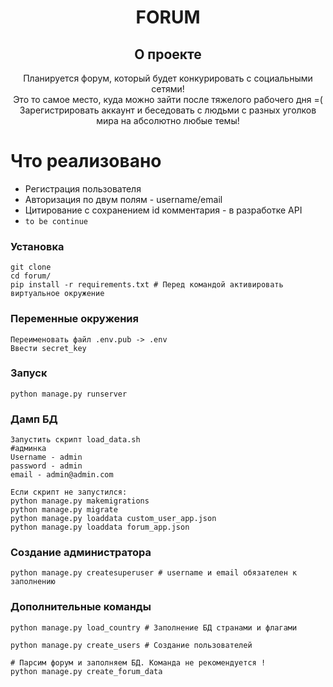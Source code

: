 <h1 style="text-align: center">FORUM</h1>
<h2 style="text-align: center">О проекте</h2>



<div style="text-align: center">Планируется форум, который будет конкурировать с социальными сетями!</div>
<div style="text-align: center">Это то самое место, куда можно зайти после тяжелого рабочего дня =(</div>
<div style="text-align: center">Зарегистрировать аккаунт и беседовать с людьми с разных уголков мира на абсолютно любые темы!</div>



# Что реализовано
* Регистрация пользователя
* Авторизация по двум полям - username/email
* Цитирование с сохранением id комментария - в разработке API
* ```to be continue```

### Установка
```
git clone 
cd forum/
pip install -r requirements.txt # Перед командой активировать виртуальное окружение
```
### Переменные окружения
```
Переименовать файл .env.pub -> .env
Ввести secret_key
```

### Запуск
```
python manage.py runserver
```

### Дамп БД
```
Запустить скрипт load_data.sh
#админка
Username - admin
password - admin
email - admin@admin.com

Если скрипт не запустился:
python manage.py makemigrations
python manage.py migrate
python manage.py loaddata custom_user_app.json
python manage.py loaddata forum_app.json
```

### Создание администратора
```
python manage.py createsuperuser # username и email обязателен к заполнению
```

### Дополнительные команды 
```
python manage.py load_country # Заполнение БД странами и флагами

python manage.py create_users # Создание пользователей

# Парсим форум и заполняем БД. Команда не рекомендуется !
python manage.py create_forum_data 
```
